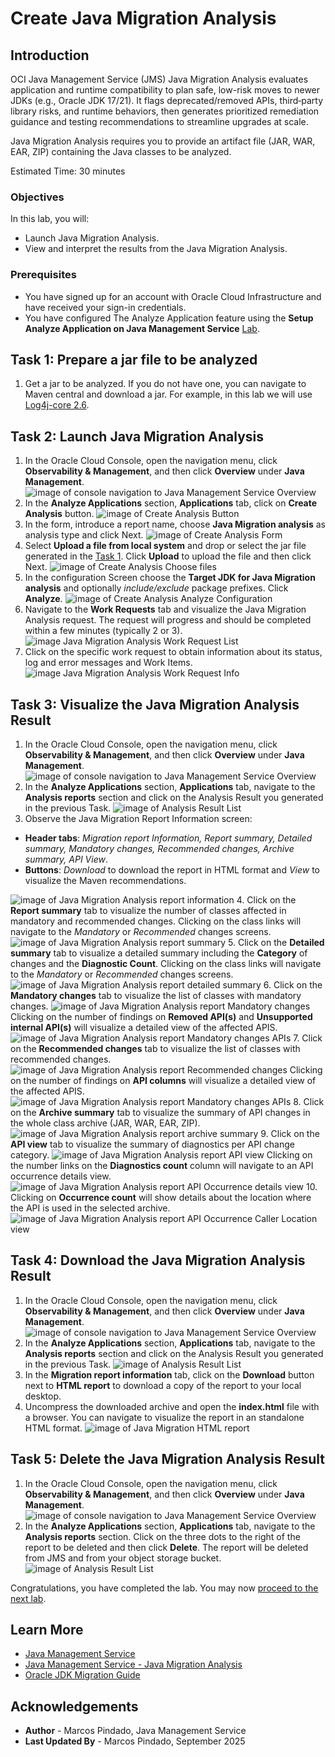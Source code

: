 # Create Java Migration Analysis

## Introduction

OCI Java Management Service (JMS) Java Migration Analysis evaluates application and runtime compatibility to plan safe, low-risk moves to newer JDKs (e.g., Oracle JDK 17/21). It flags deprecated/removed APIs, third‑party library risks, and runtime behaviors, then generates prioritized remediation guidance and testing recommendations to streamline upgrades at scale.

Java Migration Analysis requires you to provide an artifact file (JAR, WAR, EAR, ZIP) containing the Java classes to be analyzed.

Estimated Time: 30 minutes

### Objectives

In this lab, you will:

* Launch Java Migration Analysis.
* View and interpret the results from the Java Migration Analysis.

### Prerequisites

* You have signed up for an account with Oracle Cloud Infrastructure and have received your sign-in credentials.
* You have configured The Analyze Application feature using the **Setup Analyze Application on Java Management Service** [Lab](?lab=setup-analyze-applications-on-java-management-service).

## Task 1: Prepare a jar file to be analyzed

1. Get a jar to be analyzed. If you do not have one, you can navigate to Maven central and download a jar. For example, in this lab we will use [Log4j-core 2.6](https://mvnrepository.com/artifact/org.apache.logging.log4j/log4j-core/2.6).

## Task 2: Launch Java Migration Analysis

1. In the Oracle Cloud Console, open the navigation menu, click **Observability & Management**, and then click **Overview** under **Java Management**.
![image of console navigation to Java Management Service Overview](../common/images/console-navigate-jms.png)
2. In the **Analyze Applications** section, **Applications** tab, click on **Create Analysis** button.
![image of Create Analysis Button](../common/images/analyze-apps-button.png)
3. In the form, introduce a report name, choose **Java Migration analysis** as analysis type and click Next.
![image of Create Analysis Form](images/java-migration-start.png)
4. Select **Upload a file from local system** and drop or select the jar file generated in the [Task 1](#task1prepareajarfiletobeanalyzed). Click **Upload** to upload the file and then click Next.
![image of Create Analysis Choose files](images/java-migration-choose-file.png)
5. In the configuration Screen choose the **Target JDK for Java Migration analysis** and optionally _include/exclude_ package prefixes. Click **Analyze**.
![image of Create Analysis Analyze Configuration](images/java-migration-analyze-configuration.png)
6. Navigate to the **Work Requests** tab and visualize the Java Migration Analysis request. The request will progress and should be completed within a few minutes (typically 2 or 3).
![image Java Migration Analysis Work Request List](images/java-migration-wr-list.png)
7. Click on the specific work request to obtain information about its status, log and error messages and Work Items.
![image Java Migration Analysis Work Request Info](images/java-migration-wr-info.png)

## Task 3: Visualize the Java Migration Analysis Result

1. In the Oracle Cloud Console, open the navigation menu, click **Observability & Management**, and then click **Overview** under **Java Management**.
![image of console navigation to Java Management Service Overview](../common/images/console-navigate-jms.png)
2. In the **Analyze Applications** section, **Applications** tab, navigate to the **Analysis reports** section and click on the Analysis Result you generated in the previous Task.
![image of Analysis Result List](images/java-migration-report-list.png)
3. Observe the Java Migration Report Information screen:

* **Header tabs**: _Migration report Information, Report summary, Detailed summary, Mandatory changes, Recommended changes, Archive summary, API View_.
* **Buttons**: _Download_ to download the report in HTML format and _View_ to visualize the Maven recommendations.

![image of Java Migration Analysis report information](images/java-migration-report-info.png)
4. Click on the **Report summary** tab to visualize the number of classes affected in mandatory and recommended changes. Clicking on the class links will navigate to the _Mandatory_ or _Recommended_ changes screens.
![image of Java Migration Analysis report summary](images/java-migration-report-summary.png)
5. Click on the **Detailed summary** tab to visualize a detailed summary including the **Category** of changes and the **Diagnostic Count**. Clicking on the class links will navigate to the _Mandatory_ or _Recommended_ changes screens.
![image of Java Migration Analysis report detailed summary](images/java-migration-report-detailed-summary.png)
6. Click on the **Mandatory changes** tab to visualize the list of classes with mandatory changes.
![image of Java Migration Analysis report Mandatory changes](images/java-migration-report-mandatory-changes.png)
Clicking on the number of findings on **Removed API(s)** and **Unsupported internal API(s)** will visualize a detailed view of the affected APIS.
![image of Java Migration Analysis report Mandatory changes APIs](images/java-migration-report-mandatory-apis.png)
7. Click on the **Recommended changes** tab to visualize the list of classes with recommended changes.
![image of Java Migration Analysis report Recommended changes](images/java-migration-report-recommended-changes.png)
Clicking on the number of findings on **API columns** will visualize a detailed view of the affected APIS.
![image of Java Migration Analysis report Mandatory changes APIs](images/java-migration-report-recommended-apis.png)
8. Click on the **Archive summary** tab to visualize the summary of API changes in the whole class archive (JAR, WAR, EAR, ZIP).
![image of Java Migration Analysis report archive summary](images/java-migration-report-archive-summary.png)
9. Click on the **API view** tab to visualize the summary of diagnostics per API change category.
![image of Java Migration Analysis report API view](images/java-migration-report-api-view.png)
Clicking on the number links on the **Diagnostics count** column will navigate to an API occurrence details view.
![image of Java Migration Analysis report API Occurrence details view](images/java-migration-report-api-occurrence-details.png)
10. Clicking on **Occurrence count** will show details about the location where the API is used in the selected archive.
![image of Java Migration Analysis report API Occurrence Caller Location view](images/java-migration-report-caller-location.png)

## Task 4: Download the Java Migration Analysis Result

1. In the Oracle Cloud Console, open the navigation menu, click **Observability & Management**, and then click **Overview** under **Java Management**.
![image of console navigation to Java Management Service Overview](../common/images/console-navigate-jms.png)
2. In the **Analyze Applications** section, **Applications** tab, navigate to the **Analysis reports** section and click on the Analysis Result you generated in the previous Task.
![image of Analysis Result List](images/java-migration-report-list.png)
3. In the **Migration report information** tab, click on the **Download** button next to **HTML report** to download a copy of the report to your local desktop.
4. Uncompress the downloaded archive and open the **index.html** file with a browser. You can navigate to visualize the report in an standalone HTML format.
![image of Java Migration HTML report](images/java-migration-report-html.png)

## Task 5: Delete the Java Migration Analysis Result

1. In the Oracle Cloud Console, open the navigation menu, click **Observability & Management**, and then click **Overview** under **Java Management**.
![image of console navigation to Java Management Service Overview](../common/images/console-navigate-jms.png)
2. In the **Analyze Applications** section, **Applications** tab, navigate to the **Analysis reports** section. Click on the three dots to the right of the report to be deleted and then click **Delete**. The report will be deleted from JMS and from your object storage bucket.
![image of Analysis Result List](images/java-migration-report-delete.png)

Congratulations, you have completed the lab. You may now [proceed to the next lab](#next).

## Learn More

* [Java Management Service](https://docs.oracle.com/en-us/iaas/jms/index.html)
* [Java Management Service - Java Migration Analysis](https://docs.oracle.com/en-us/iaas/jms/doc/java-migration-analysis.html)
* [Oracle JDK Migration Guide](https://docs.oracle.com/en/java/javase/25/migrate/index.html)

## Acknowledgements

* **Author** - Marcos Pindado, Java Management Service
* **Last Updated By** - Marcos Pindado, September 2025
